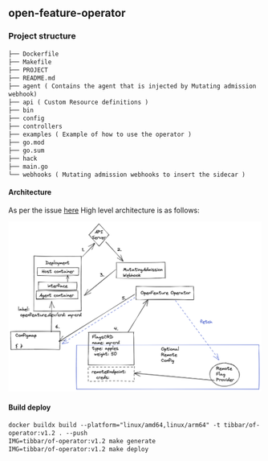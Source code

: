 ## open-feature-operator

### Project structure

```
├── Dockerfile
├── Makefile
├── PROJECT
├── README.md
├── agent ( Contains the agent that is injected by Mutating admission webhook)
├── api ( Custom Resource definitions )
├── bin
├── config
├── controllers
├── examples ( Example of how to use the operator )
├── go.mod
├── go.sum
├── hack
├── main.go
└── webhooks ( Mutating admission webhooks to insert the sidecar )
```

#### Architecture

As per the issue [here](https://github.com/open-feature/research/issues/1)
High level architecture is as follows:

<img src="images/arch-0.png" width="560">

#### Build deploy

```
docker buildx build --platform="linux/amd64,linux/arm64" -t tibbar/of-operator:v1.2 . --push
IMG=tibbar/of-operator:v1.2 make generate
IMG=tibbar/of-operator:v1.2 make deploy
 ```